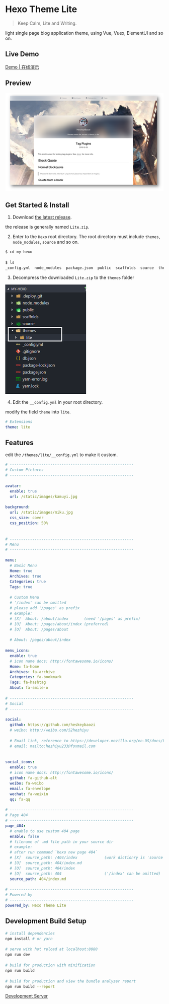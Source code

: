 # Hexo Theme Lite

> Keep Calm, Lite and Writing.

light single page blog application theme, using Vue, Vuex, ElementUI and so on.

## Live Demo

[Demo | 在线演示](https://heskeybaozi.github.io/)

## Preview

![preview](./docs/preview.png)

## Get Started & Install

1. Download [the latest release](https://github.com/HeskeyBaozi/hexo-theme-lite/releases).

the release is generally named `Lite.zip`.

2. Enter to the `Hexo` root directory. The root directory must include `themes`, `node_modules`, `source` and so on.

```bash
$ cd my-hexo

$ ls
_config.yml  node_modules  package.json  public  scaffolds  source  themes
```

3. Decompress the downloaded `Lite.zip` to the `themes` folder

![like this](./docs/depre.png)

4. Edit the `__config.yml` in your root directory.

modify the field `theme` into `lite`.

```yml
# Extensions
theme: lite
```

## Features

edit the `/themes/lite/__config.yml` to make it custom.

```yml
# -------------------------------------------------------
# Custom Pictures
# -------------------------------------------------------

avatar:
  enable: true
  url: /static/images/kamuyi.jpg

background:
  url: /static/images/miku.jpg
  css_size: cover
  css_position: 50%


# -------------------------------------------------------
# Menu
# -------------------------------------------------------

menu:
  # Basic Menu
  Home: true
  Archives: true
  Categories: true
  Tags: true

  # Custom Menu
  # '/index' can be omitted
  # please add '/pages' as prefix
  # example:
  # [X]  About: /about/index       (need '/pages' as prefix)
  # [O]  About: /pages/about/index (preferred)
  # [O]  About: /pages/about

  # About: /pages/about/index

menu_icons:
  enable: true
  # icon name docs: http://fontawesome.io/icons/
  Home: fa-home
  Archives: fa-archive
  Categories: fa-bookmark
  Tags: fa-hashtag
  About: fa-smile-o

# -------------------------------------------------------
# Social
# -------------------------------------------------------

social:
  github: https://github.com/heskeybaozi
  # weibo: http://weibo.com/52hezhiyu

  # Email link, reference to https://developer.mozilla.org/en-US/docs/Learn/HTML/Introduction_to_HTML/Creating_hyperlinks#E-mail_links
  # email: mailto:hezhiyu233@foxmail.com


social_icons:
  enable: true
  # icon name docs: http://fontawesome.io/icons/
  github: fa-github-alt
  weibo: fa-weibo
  email: fa-envelope
  wechat: fa-weixin
  qq: fa-qq

# -------------------------------------------------------
# Page 404
# -------------------------------------------------------
page_404:
  # enable to use custom 404 page
  enable: false
  # filename of .md file path in your source dir
  # example:
  # after run command `hexo new page 404`
  # [X]  source_path: /404/index            (work dictionry is 'source')
  # [O]  source_path: 404/index.md
  # [O]  source_path: 404/index
  # [O]  source_path: 404                   ('/index' can be omitted)
  source_path: 404/index.md

# -------------------------------------------------------
# Powered by
# -------------------------------------------------------
powered_by: Hexo Theme Lite

```


## Development Build Setup

``` bash
# install dependencies
npm install # or yarn

# serve with hot reload at localhost:8080
npm run dev

# build for production with minification
npm run build

# build for production and view the bundle analyzer report
npm run build --report
```

[Development Server](https://github.com/HeskeyBaozi/lite-se)
